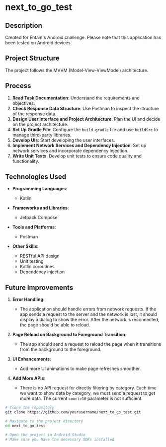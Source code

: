 # next_to_go_test

## Description
Created for Entain's Android challenge. Please note that this application has been tested on Android devices.

## Project Structure
The project follows the MVVM (Model-View-ViewModel) architecture.

## Process
1. **Read Task Documentation**: Understand the requirements and objectives.
2. **Check Response Data Structure**: Use Postman to inspect the structure of the response data.
3. **Design User Interface and Project Architecture**: Plan the UI and decide on the project architecture.
4. **Set Up Gradle File**: Configure the `build.gradle` file and use `buildSrc` to manage third-party libraries.
5. **Develop UIs**: Start developing the user interfaces.
6. **Implement Network Services and Dependency Injection**: Set up network services and incorporate dependency injection.
7. **Write Unit Tests**: Develop unit tests to ensure code quality and functionality.

## Technologies Used

- **Programming Languages**:
  - Kotlin

- **Frameworks and Libraries**:
  - Jetpack Compose

- **Tools and Platforms**:
  - Postman

- **Other Skills**:
  - RESTful API design
  - Unit testing
  - Kotlin coroutines
  - Dependency injection

## Future Improvements

1. **Error Handling**:
   - The application should handle errors from network requests. If the app sends a request to the server and the network is lost, it should display a dialog to show the error. After the network is reconnected, the page should be able to reload.

2. **Page Reload on Background to Foreground Transition**:
   - The app should send a request to reload the page when it transitions from the background to the foreground.

3. **UI Enhancements**:
   - Add more UI animations to make page refreshes smoother.

4. **Add More APIs**:
   - There is no API request for directly filtering by category. Each time we want to show data by category, we must send a request to get more data. The current `count=10` parameter is not sufficient.

```bash
# Clone the repository
git clone https://github.com/yourusername/next_to_go_test.git

# Navigate to the project directory
cd next_to_go_test

# Open the project in Android Studio
# Make sure you have the necessary SDKs installed
